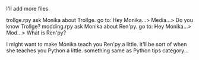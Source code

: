 I'll add more files.

trollge.rpy
 ask Monika about Trollge. go to: Hey Monika...> Media...> Do you know Trollge?
modding.rpy
 ask Monika about Ren'py. go to: Hey Monika...> Mod...> What is Ren'py?

I might want to make Monika teach you Ren'py a little. it'll be sort of when she teaches you Python a little. something same as Python tips category...
